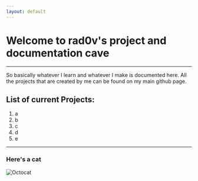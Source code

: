 ```yaml
---
layout: default
---
```


# **Welcome to rad0v's project and documentation cave**
---
So basically whatever I learn and whatever I make is documented here. All the projects that are created by me can be found on my main github page. 

## List of current Projects:
1. a
2. b
3. c
4. d
5. e

---
### Here's a cat 

![Octocat](https://github.githubassets.com/images/icons/emoji/octocat.png)
